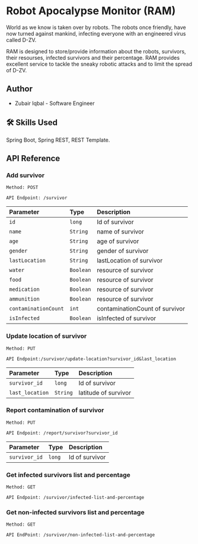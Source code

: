 # Robot Apocalypse Monitor (RAM)

World as we know is taken over by robots.
The robots once friendly, have now turned against mankind,
infecting everyone with an engineered virus called D-ZV.

RAM is designed to store/provide information about the robots, survivors, 
their resourses, infected survivors and their percentage.
RAM provides excellent service to tackle the sneaky robotic attacks and to limit the spread of D-ZV.

## Author

- Zubair Iqbal - Software Engineer

## 🛠 Skills Used

Spring Boot, Spring REST, REST Template.

## API Reference

### Add survivor

`Method: POST`

 `API Endpoint: /survivor`
  
| Parameter | Type     | Description                       |
| :-------- | :------- | :-------------------------------- |
| `id`      | `long` | Id of survivor |
| `name`      | `String` | name of survivor |
| `age`      | `String` | age of survivor |
| `gender`      | `String` | gender of survivor |
| `lastLocation`      | `String` | lastLocation of survivor |
| `water`      | `Boolean` | resource of survivor |
| `food`      | `Boolean` | resource of survivor |
| `medication`      | `Boolean` | resource of survivor |
| `ammunition`      | `Boolean` | resource of survivor |
| `contaminationCount`      | `int` | contaminationCount of survivor |
| `isInfected`      | `Boolean` | isInfected of survivor |

### Update location of survivor

`Method: PUT`

`API Endpoint:/survivor/update-location?survivor_id&last_location`

| Parameter | Type     | Description                       |
| :-------- | :------- | :-------------------------------- |
| `survivor_id`      | `long` | Id of survivor |
| `last_location`      | `String` | latitude of survivor |

### Report contamination of survivor

  `Method: PUT`
  
  `API Endpoint: /report/survivor?survivor_id`

| Parameter | Type     | Description                       |
| :-------- | :------- | :-------------------------------- |
| `survivor_id`      | `long` | Id of survivor |

### Get infected survivors list and percentage

`Method: GET`

`API Endpoint: /survivor/infected-list-and-percentage`

### Get non-infected survivors list and percentage

`Method: GET`

`API EndPoint: /survivor/non-infected-list-and-percentage`
